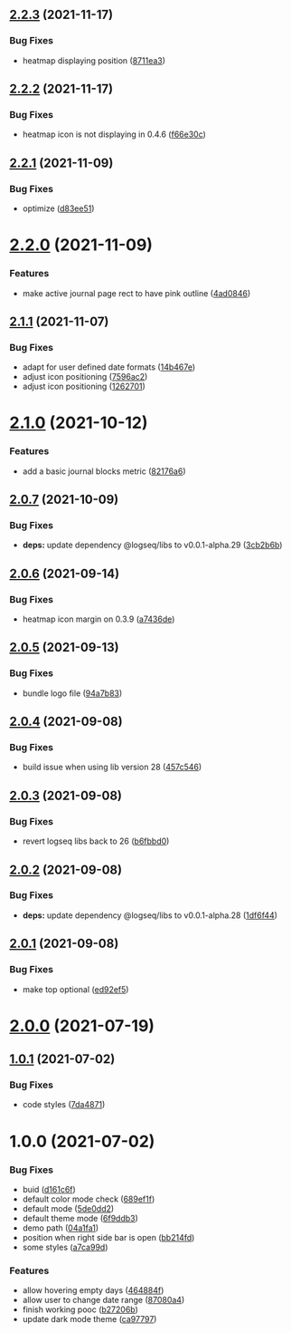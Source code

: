 ## [2.2.3](https://github.com/pengx17/logseq-plugin-heatmap/compare/v2.2.2...v2.2.3) (2021-11-17)


### Bug Fixes

* heatmap displaying position ([8711ea3](https://github.com/pengx17/logseq-plugin-heatmap/commit/8711ea3eaa5a766240242eb6041d557d6db5cca4))

## [2.2.2](https://github.com/pengx17/logseq-plugin-heatmap/compare/v2.2.1...v2.2.2) (2021-11-17)


### Bug Fixes

* heatmap icon is not displaying in 0.4.6 ([f66e30c](https://github.com/pengx17/logseq-plugin-heatmap/commit/f66e30cac2a1da84da9ac8f2d827c5986f8bd6b5))

## [2.2.1](https://github.com/pengx17/logseq-plugin-heatmap/compare/v2.2.0...v2.2.1) (2021-11-09)


### Bug Fixes

* optimize ([d83ee51](https://github.com/pengx17/logseq-plugin-heatmap/commit/d83ee518be34339888db20f25c7f1b265d77b529))

# [2.2.0](https://github.com/pengx17/logseq-plugin-heatmap/compare/v2.1.1...v2.2.0) (2021-11-09)


### Features

* make active journal page rect to have pink outline ([4ad0846](https://github.com/pengx17/logseq-plugin-heatmap/commit/4ad0846ff1b3fe24789631e82249db0268741f3f))

## [2.1.1](https://github.com/pengx17/logseq-plugin-heatmap/compare/v2.1.0...v2.1.1) (2021-11-07)


### Bug Fixes

* adapt for user defined date formats ([14b467e](https://github.com/pengx17/logseq-plugin-heatmap/commit/14b467e1556dc5be96a606bef277765ea0472a52))
* adjust icon positioning ([7596ac2](https://github.com/pengx17/logseq-plugin-heatmap/commit/7596ac2c3008094c6612df566a8a1d00e7c583b4))
* adjust icon positioning ([1262701](https://github.com/pengx17/logseq-plugin-heatmap/commit/1262701ce55135031ee6c1c0cb69a661ad96f010))

# [2.1.0](https://github.com/pengx17/logseq-plugin-heatmap/compare/v2.0.7...v2.1.0) (2021-10-12)


### Features

* add a basic journal blocks metric ([82176a6](https://github.com/pengx17/logseq-plugin-heatmap/commit/82176a6065b75c4d63267a736d1663b690fd4416))

## [2.0.7](https://github.com/pengx17/logseq-plugin-heatmap/compare/v2.0.6...v2.0.7) (2021-10-09)


### Bug Fixes

* **deps:** update dependency @logseq/libs to v0.0.1-alpha.29 ([3cb2b6b](https://github.com/pengx17/logseq-plugin-heatmap/commit/3cb2b6b6adf67549566226c8391fc8636ce05764))

## [2.0.6](https://github.com/pengx17/logseq-plugin-heatmap/compare/v2.0.5...v2.0.6) (2021-09-14)


### Bug Fixes

* heatmap icon margin on 0.3.9 ([a7436de](https://github.com/pengx17/logseq-plugin-heatmap/commit/a7436de65f650c39d665d97208fa9638a8b3ff5e))

## [2.0.5](https://github.com/pengx17/logseq-plugin-heatmap/compare/v2.0.4...v2.0.5) (2021-09-13)


### Bug Fixes

* bundle logo file ([94a7b83](https://github.com/pengx17/logseq-plugin-heatmap/commit/94a7b833f99dcc1fbf508420774247974065a855))

## [2.0.4](https://github.com/pengx17/logseq-plugin-heatmap/compare/v2.0.3...v2.0.4) (2021-09-08)


### Bug Fixes

* build issue when using lib version 28 ([457c546](https://github.com/pengx17/logseq-plugin-heatmap/commit/457c546a4188254ad7997bad5434ef2a8fb36b58))

## [2.0.3](https://github.com/pengx17/logseq-plugin-heatmap/compare/v2.0.2...v2.0.3) (2021-09-08)


### Bug Fixes

* revert logseq libs back to 26 ([b6fbbd0](https://github.com/pengx17/logseq-plugin-heatmap/commit/b6fbbd00f812481f1a0d7441914f02f8417be34e))

## [2.0.2](https://github.com/pengx17/logseq-plugin-heatmap/compare/v2.0.1...v2.0.2) (2021-09-08)


### Bug Fixes

* **deps:** update dependency @logseq/libs to v0.0.1-alpha.28 ([1df6f44](https://github.com/pengx17/logseq-plugin-heatmap/commit/1df6f44c18bb11c16bdf42653a1c4a27f43ebaf6))

## [2.0.1](https://github.com/pengx17/logseq-plugin-heatmap/compare/v2.0.0...v2.0.1) (2021-09-08)


### Bug Fixes

* make top optional ([ed92ef5](https://github.com/pengx17/logseq-plugin-heatmap/commit/ed92ef5e1f23eda0193742789e0718fd98035f6b))

# [2.0.0](https://github.com/pengx17/logseq-plugin-heatmap/compare/v1.0.1...v2.0.0) (2021-07-19)

## [1.0.1](https://github.com/pengx17/logseq-plugin-heatmap/compare/v1.0.0...v1.0.1) (2021-07-02)


### Bug Fixes

* code styles ([7da4871](https://github.com/pengx17/logseq-plugin-heatmap/commit/7da48710fd63353de3518f5e5c5bdf245ad45772))

# 1.0.0 (2021-07-02)


### Bug Fixes

* buid ([d161c6f](https://github.com/pengx17/logseq-plugin-heatmap/commit/d161c6f97ab448198779c5df1279fcd54cd09269))
* default color mode check ([689ef1f](https://github.com/pengx17/logseq-plugin-heatmap/commit/689ef1fffbbb0f2be43f2a638cd2fc6b390ad2bf))
* default mode ([5de0dd2](https://github.com/pengx17/logseq-plugin-heatmap/commit/5de0dd28fffa50a6574956ab3f604463e3495146))
* default theme mode ([6f9ddb3](https://github.com/pengx17/logseq-plugin-heatmap/commit/6f9ddb3c6c971dc8284dbe077e6ab77f23c1c8c9))
* demo path ([04a1fa1](https://github.com/pengx17/logseq-plugin-heatmap/commit/04a1fa1a1ab071e706a7e42c6e4df28e3e1a13e3))
* position when right side bar is open ([bb214fd](https://github.com/pengx17/logseq-plugin-heatmap/commit/bb214fd4a9d9b3f0b277e2b0cb500f988ab7c7af))
* some styles ([a7ca99d](https://github.com/pengx17/logseq-plugin-heatmap/commit/a7ca99d4ffa3a009bae27e720b124dcfe04a2959))


### Features

* allow hovering empty days ([464884f](https://github.com/pengx17/logseq-plugin-heatmap/commit/464884f827f0e4e7b55064558afd4e43d0023f1e))
* allow user to change date range ([87080a4](https://github.com/pengx17/logseq-plugin-heatmap/commit/87080a48245acb01a521b0f51a95570257a8037c))
* finish working pooc ([b27206b](https://github.com/pengx17/logseq-plugin-heatmap/commit/b27206b05b04fa592efa8d0abab0335d8ac9c130))
* update dark mode theme ([ca97797](https://github.com/pengx17/logseq-plugin-heatmap/commit/ca97797e800f426c50449189b90dfc4f24d4c4c1))

